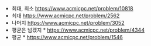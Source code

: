 - 최대, 최소
  https://www.acmicpc.net/problem/10818
- 최대
  https://www.acmicpc.net/problem/2562
- 나머지
  https://www.acmicpc.net/problem/3052
- 평균은 넘겠지 \*
  https://www.acmicpc.net/problem/4344
- 평균 \*
  https://www.acmicpc.net/problem/1546
